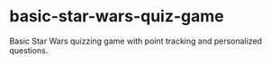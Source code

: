 # basic-star-wars-quiz-game
Basic Star Wars quizzing game with point tracking and personalized questions.
